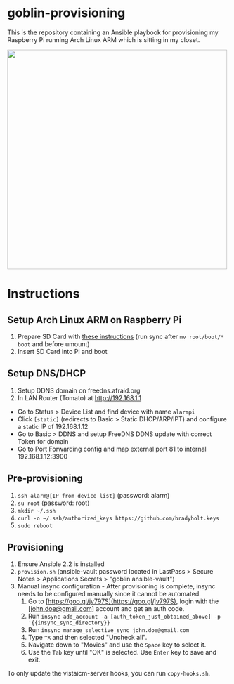 # goblin-provisioning

This is the repository containing an Ansible playbook for provisioning my Raspberry Pi running Arch Linux ARM which is sitting in my closet.

<img src="https://cloud.githubusercontent.com/assets/759811/20446573/fa820624-ad9f-11e6-8cfb-554aca927988.png" width="500px">

# Instructions

## Setup Arch Linux ARM on Raspberry Pi

1. Prepare SD Card with [these instructions](https://archlinuxarm.org/platforms/armv6/raspberry-pi) (run sync after `mv root/boot/* boot` and before umount)
2. Insert SD Card into Pi and boot

## Setup DNS/DHCP

1. Setup DDNS domain on freedns.afraid.org
2. In LAN Router (Tomato) at http://192.168.1.1
 - Go to Status > Device List and find device with name `alarmpi`
 - Click `[static]` (redirects to Basic > Static DHCP/ARP/IPT) and configure a static IP of 192.168.1.12
 - Go to Basic > DDNS and setup FreeDNS DDNS update with correct Token for domain
 - Go to Port Forwarding config and map external port 81 to internal 192.168.1.12:3900

## Pre-provisioning

1. `ssh alarm@[IP from device list]` (password: alarm)
2. `su root` (password: root)
3. `mkdir ~/.ssh`
4. `curl -o ~/.ssh/authorized_keys https://github.com/bradyholt.keys`
5. `sudo reboot`

## Provisioning

1. Ensure Ansible 2.2 is installed
2. `provision.sh` (ansible-vault password located in LastPass > Secure Notes > Applications Secrets > "goblin ansible-vault")
3. Manual insync configuration - After provisioning is complete, insync needs to be configured manually since it cannot be automated.
   1. Go to [https://goo.gl/jv797S](https://goo.gl/jv797S), login with the [john.doe@gmail.com] account and get an auth code.
   2. Run `insync add_account -a [auth_token_just_obtained_above] -p '{{insync_sync_directory}}`
   3. Run `insync manage_selective_sync john.doe@gmail.com`
   4. Type `^X` and then selected "Uncheck all".
   5. Navigate down to "Movies" and use the `Space` key to select it.
   6. Use the `Tab` key until "OK" is selected.  Use `Enter` key to save and exit.

To only update the vistaicm-server hooks, you can run `copy-hooks.sh`.
